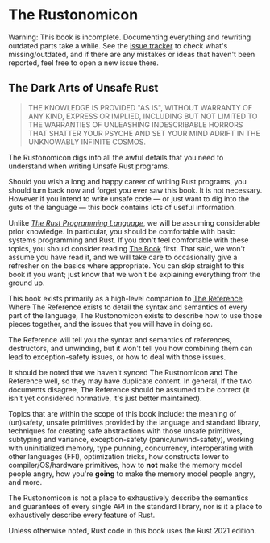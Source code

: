 # The Rustonomicon

<div class="warning">

Warning:
This book is incomplete.
Documenting everything and rewriting outdated parts take a while.
See the [issue tracker] to check what's missing/outdated, and if there are any mistakes or ideas that haven't been reported, feel free to open a new issue there.

</div>

[issue tracker]: https://github.com/rust-lang/nomicon/issues

## The Dark Arts of Unsafe Rust

> THE KNOWLEDGE IS PROVIDED "AS IS", WITHOUT WARRANTY OF ANY KIND, EXPRESS OR IMPLIED, INCLUDING BUT NOT LIMITED TO THE WARRANTIES OF UNLEASHING INDESCRIBABLE HORRORS THAT SHATTER YOUR PSYCHE AND SET YOUR MIND ADRIFT IN THE UNKNOWABLY INFINITE COSMOS.

The Rustonomicon digs into all the awful details that you need to understand when writing Unsafe Rust programs.

Should you wish a long and happy career of writing Rust programs, you should turn back now and forget you ever saw this book.
It is not necessary.
However if you intend to write unsafe code — or just want to dig into the guts of the language — this book contains lots of useful information.

Unlike *[The Rust Programming Language][trpl]*, we will be assuming considerable prior knowledge.
In particular, you should be comfortable with basic systems programming and Rust.
If you don't feel comfortable with these topics, you should consider reading [The Book][trpl] first.
That said, we won't assume you have read it, and we will take care to occasionally give a refresher on the basics where appropriate.
You can skip straight to this book if you want; just know that we won't be explaining everything from the ground up.

This book exists primarily as a high-level companion to [The Reference][ref].
Where The Reference exists to detail the syntax and semantics of every part of the language, The Rustonomicon exists to describe how to use those pieces together, and the issues that you will have in doing so.

The Reference will tell you the syntax and semantics of references, destructors, and unwinding, but it won't tell you how combining them can lead to exception-safety issues, or how to deal with those issues.

It should be noted that we haven't synced The Rustnomicon and The Reference well, so they may have duplicate content.
In general, if the two documents disagree, The Reference should be assumed to be correct (it isn't yet considered normative, it's just better maintained).

Topics that are within the scope of this book include: the meaning of (un)safety, unsafe primitives provided by the language and standard library, techniques for creating safe abstractions with those unsafe primitives, subtyping and variance, exception-safety (panic/unwind-safety), working with uninitialized memory, type punning, concurrency, interoperating with other languages (FFI), optimization tricks, how constructs lower to compiler/OS/hardware primitives, how to **not** make the memory model people angry, how you're **going** to make the memory model people angry, and more.

The Rustonomicon is not a place to exhaustively describe the semantics and guarantees of every single API in the standard library, nor is it a place to exhaustively describe every feature of Rust.

Unless otherwise noted, Rust code in this book uses the Rust 2021 edition.

[trpl]: ../book/index.html
[ref]: ../reference/index.html
